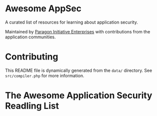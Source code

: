 # Awesome AppSec

A curated list of resources for learning about application security.

Maintained by [Paragon Initiative Enterprises](https://paragonie.com) with
contributions from the application communities.

# Contributing

This README file is dynamically generated from the `data/` directory. 
See `src/compiler.php` for more information.

# The Awesome Application Security Readling List